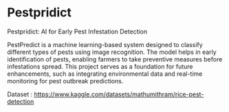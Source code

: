 # Pestpridict
Pestpridict: AI for Early Pest Infestation Detection


PestPredict is a machine learning-based system designed to classify different types of pests using image recognition. The model helps in early identification of pests, enabling farmers to take preventive measures before infestations spread. This project serves as a foundation for future enhancements, such as integrating environmental data and real-time monitoring for pest outbreak predictions.


Dataset : https://www.kaggle.com/datasets/mathumithram/rice-pest-detection
